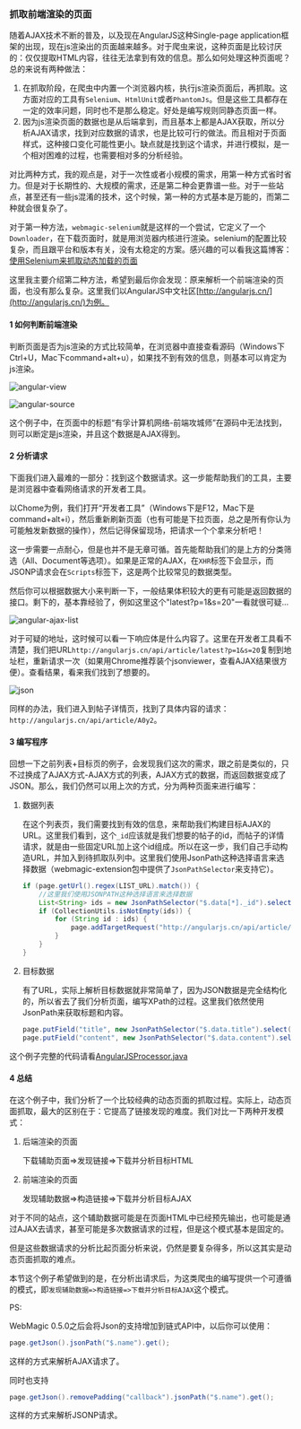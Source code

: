 ### 抓取前端渲染的页面

随着AJAX技术不断的普及，以及现在AngularJS这种Single-page application框架的出现，现在js渲染出的页面越来越多。对于爬虫来说，这种页面是比较讨厌的：仅仅提取HTML内容，往往无法拿到有效的信息。那么如何处理这种页面呢？总的来说有两种做法：

1. 在抓取阶段，在爬虫中内置一个浏览器内核，执行js渲染页面后，再抓取。这方面对应的工具有`Selenium`、`HtmlUnit`或者`PhantomJs`。但是这些工具都存在一定的效率问题，同时也不是那么稳定。好处是编写规则同静态页面一样。
2. 因为js渲染页面的数据也是从后端拿到，而且基本上都是AJAX获取，所以分析AJAX请求，找到对应数据的请求，也是比较可行的做法。而且相对于页面样式，这种接口变化可能性更小。缺点就是找到这个请求，并进行模拟，是一个相对困难的过程，也需要相对多的分析经验。

对比两种方式，我的观点是，对于一次性或者小规模的需求，用第一种方式省时省力。但是对于长期性的、大规模的需求，还是第二种会更靠谱一些。对于一些站点，甚至还有一些js混淆的技术，这个时候，第一种的方式基本是万能的，而第二种就会很复杂了。

对于第一种方法，`webmagic-selenium`就是这样的一个尝试，它定义了一个`Downloader`，在下载页面时，就是用浏览器内核进行渲染。selenium的配置比较复杂，而且跟平台和版本有关，没有太稳定的方案。感兴趣的可以看我这篇博客：[使用Selenium来抓取动态加载的页面](http://my.oschina.net/flashsword/blog/147334)

这里我主要介绍第二种方法，希望到最后你会发现：原来解析一个前端渲染的页面，也没有那么复杂。这里我们以AngularJS中文社区[http://angularjs.cn/](http://angularjs.cn/)为例。

#### 1 如何判断前端渲染

判断页面是否为js渲染的方式比较简单，在浏览器中直接查看源码（Windows下Ctrl+U，Mac下command+alt+u），如果找不到有效的信息，则基本可以肯定为js渲染。

![angular-view](http://webmagic.qiniudn.com/oscimages/214310_cMYk_190591.png)

![angular-source]( http://webmagic.qiniudn.com/oscimages/214226_8s1v_190591.png)

这个例子中，在页面中的标题“有孚计算机网络-前端攻城师”在源码中无法找到，则可以断定是js渲染，并且这个数据是AJAX得到。

#### 2 分析请求

下面我们进入最难的一部分：找到这个数据请求。这一步能帮助我们的工具，主要是浏览器中查看网络请求的开发者工具。

以Chome为例，我们打开“开发者工具”（Windows下是F12，Mac下是command+alt+i），然后重新刷新页面（也有可能是下拉页面，总之是所有你认为可能触发新数据的操作），然后记得保留现场，把请求一个个拿来分析吧！

这一步需要一点耐心，但是也并不是无章可循。首先能帮助我们的是上方的分类筛选（All、Document等选项）。如果是正常的AJAX，在`XHR`标签下会显示，而JSONP请求会在`Scripts`标签下，这是两个比较常见的数据类型。

然后你可以根据数据大小来判断一下，一般结果体积较大的更有可能是返回数据的接口。剩下的，基本靠经验了，例如这里这个"latest?p=1&s=20"一看就很可疑…

![angular-ajax-list](http://webmagic.qiniudn.com/oscimages/233924_6rXz_190591.png)

对于可疑的地址，这时候可以看一下响应体是什么内容了。这里在开发者工具看不清楚，我们把URL`http://angularjs.cn/api/article/latest?p=1&s=20`复制到地址栏，重新请求一次（如果用Chrome推荐装个jsonviewer，查看AJAX结果很方便）。查看结果，看来我们找到了想要的。

![json](http://webmagic.qiniudn.com/oscimages/235310_8gHe_190591.png)

同样的办法，我们进入到帖子详情页，找到了具体内容的请求：`http://angularjs.cn/api/article/A0y2`。

#### 3 编写程序

回想一下之前列表+目标页的例子，会发现我们这次的需求，跟之前是类似的，只不过换成了AJAX方式-AJAX方式的列表，AJAX方式的数据，而返回数据变成了JSON。那么，我们仍然可以用上次的方式，分为两种页面来进行编写：

1. 数据列表
	
	在这个列表页，我们需要找到有效的信息，来帮助我们构建目标AJAX的URL。这里我们看到，这个`_id`应该就是我们想要的帖子的id，而帖子的详情请求，就是由一些固定URL加上这个id组成。所以在这一步，我们自己手动构造URL，并加入到待抓取队列中。这里我们使用JsonPath这种选择语言来选择数据（webmagic-extension包中提供了`JsonPathSelector`来支持它）。
	
	```java
    if (page.getUrl().regex(LIST_URL).match()) {
        //这里我们使用JSONPATH这种选择语言来选择数据
        List<String> ids = new JsonPathSelector("$.data[*]._id").selectList(page.getRawText());
        if (CollectionUtils.isNotEmpty(ids)) {
            for (String id : ids) {
                page.addTargetRequest("http://angularjs.cn/api/article/"+id);
            }
        }
    }
	```
	
2. 目标数据	

	有了URL，实际上解析目标数据就非常简单了，因为JSON数据是完全结构化的，所以省去了我们分析页面，编写XPath的过程。这里我们依然使用JsonPath来获取标题和内容。
	
	```java
    page.putField("title", new JsonPathSelector("$.data.title").select(page.getRawText()));
    page.putField("content", new JsonPathSelector("$.data.content").select(page.getRawText()));
    ```
	
这个例子完整的代码请看[AngularJSProcessor.java](https://github.com/code4craft/webmagic/blob/master/webmagic-samples/src/main/java/us/codecraft/webmagic/samples/AngularJSProcessor.java)

#### 4 总结

在这个例子中，我们分析了一个比较经典的动态页面的抓取过程。实际上，动态页面抓取，最大的区别在于：它提高了链接发现的难度。我们对比一下两种开发模式：

1. 后端渲染的页面

	下载辅助页面=>发现链接=>下载并分析目标HTML
	
2. 前端渲染的页面

	发现辅助数据=>构造链接=>下载并分析目标AJAX
	
对于不同的站点，这个辅助数据可能是在页面HTML中已经预先输出，也可能是通过AJAX去请求，甚至可能是多次数据请求的过程，但是这个模式基本是固定的。

但是这些数据请求的分析比起页面分析来说，仍然是要复杂得多，所以这其实是动态页面抓取的难点。

本节这个例子希望做到的是，在分析出请求后，为这类爬虫的编写提供一个可遵循的模式，即`发现辅助数据=>构造链接=>下载并分析目标AJAX`这个模式。

PS:

WebMagic 0.5.0之后会将Json的支持增加到链式API中，以后你可以使用：

```java
page.getJson().jsonPath("$.name").get();
```
这样的方式来解析AJAX请求了。

同时也支持
```java
page.getJson().removePadding("callback").jsonPath("$.name").get();
```
这样的方式来解析JSONP请求。